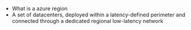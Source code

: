 - What is a azure region 
- A set of datacenters, deployed within a latency-defined perimeter and connected through a dedicated regional low-latency network
